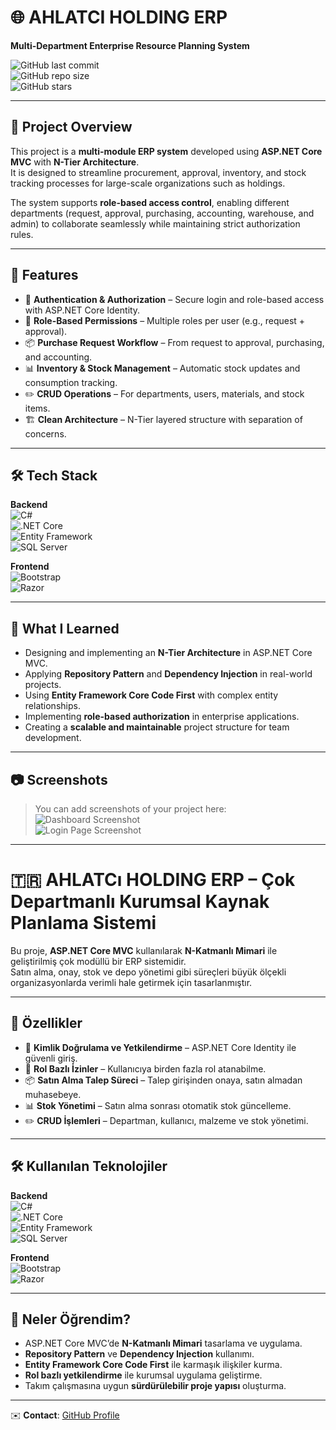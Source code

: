 # 🌐 AHLATCI HOLDING ERP  
**Multi-Department Enterprise Resource Planning System**  

![GitHub last commit](https://img.shields.io/github/last-commit/yahmettokgoz/AHLATCHOLDINGERP?color=blue&style=for-the-badge)  
![GitHub repo size](https://img.shields.io/github/repo-size/yahmettokgoz/AHLATCHOLDINGERP?color=orange&style=for-the-badge)  
![GitHub stars](https://img.shields.io/github/stars/yahmettokgoz/AHLATCHOLDINGERP?style=for-the-badge)  

---

## 📖 Project Overview
This project is a **multi-module ERP system** developed using **ASP.NET Core MVC** with **N-Tier Architecture**.  
It is designed to streamline procurement, approval, inventory, and stock tracking processes for large-scale organizations such as holdings.  

The system supports **role-based access control**, enabling different departments (request, approval, purchasing, accounting, warehouse, and admin) to collaborate seamlessly while maintaining strict authorization rules.  

---

## 🚀 Features
- 🔑 **Authentication & Authorization** – Secure login and role-based access with ASP.NET Core Identity.  
- 👥 **Role-Based Permissions** – Multiple roles per user (e.g., request + approval).  
- 📦 **Purchase Request Workflow** – From request to approval, purchasing, and accounting.  
- 📊 **Inventory & Stock Management** – Automatic stock updates and consumption tracking.  
- ✏️ **CRUD Operations** – For departments, users, materials, and stock items.  
- 🏗️ **Clean Architecture** – N-Tier layered structure with separation of concerns.  

---

## 🛠️ Tech Stack
**Backend**  
![C#](https://img.shields.io/badge/C%23-239120?style=for-the-badge&logo=c-sharp&logoColor=white)  
![.NET Core](https://img.shields.io/badge/.NET%20Core-512BD4?style=for-the-badge&logo=dotnet&logoColor=white)  
![Entity Framework](https://img.shields.io/badge/Entity%20Framework%20Core-6DB33F?style=for-the-badge&logo=databricks&logoColor=white)  
![SQL Server](https://img.shields.io/badge/SQL%20Server-CC2927?style=for-the-badge&logo=microsoft-sql-server&logoColor=white)  

**Frontend**  
![Bootstrap](https://img.shields.io/badge/Bootstrap-7952B3?style=for-the-badge&logo=bootstrap&logoColor=white)  
![Razor](https://img.shields.io/badge/Razor%20Views-512BD4?style=for-the-badge&logo=razorpay&logoColor=white)  

---

## 🌟 What I Learned
- Designing and implementing an **N-Tier Architecture** in ASP.NET Core MVC.  
- Applying **Repository Pattern** and **Dependency Injection** in real-world projects.  
- Using **Entity Framework Core Code First** with complex entity relationships.  
- Implementing **role-based authorization** in enterprise applications.  
- Creating a **scalable and maintainable** project structure for team development.  

---

## 📷 Screenshots
> You can add screenshots of your project here:  
![Dashboard Screenshot](images/dashboard.png)  
![Login Page Screenshot](images/login.png)  

---

# 🇹🇷 AHLATCı HOLDING ERP – Çok Departmanlı Kurumsal Kaynak Planlama Sistemi

Bu proje, **ASP.NET Core MVC** kullanılarak **N-Katmanlı Mimari** ile geliştirilmiş çok modüllü bir ERP sistemidir.  
Satın alma, onay, stok ve depo yönetimi gibi süreçleri büyük ölçekli organizasyonlarda verimli hale getirmek için tasarlanmıştır.  

---

## 🚀 Özellikler
- 🔑 **Kimlik Doğrulama ve Yetkilendirme** – ASP.NET Core Identity ile güvenli giriş.  
- 👥 **Rol Bazlı İzinler** – Kullanıcıya birden fazla rol atanabilme.  
- 📦 **Satın Alma Talep Süreci** – Talep girişinden onaya, satın almadan muhasebeye.  
- 📊 **Stok Yönetimi** – Satın alma sonrası otomatik stok güncelleme.  
- ✏️ **CRUD İşlemleri** – Departman, kullanıcı, malzeme ve stok yönetimi.  

---

## 🛠️ Kullanılan Teknolojiler
**Backend**  
![C#](https://img.shields.io/badge/C%23-239120?style=for-the-badge&logo=c-sharp&logoColor=white)  
![.NET Core](https://img.shields.io/badge/.NET%20Core-512BD4?style=for-the-badge&logo=dotnet&logoColor=white)  
![Entity Framework](https://img.shields.io/badge/Entity%20Framework%20Core-6DB33F?style=for-the-badge&logo=databricks&logoColor=white)  
![SQL Server](https://img.shields.io/badge/SQL%20Server-CC2927?style=for-the-badge&logo=microsoft-sql-server&logoColor=white)  

**Frontend**  
![Bootstrap](https://img.shields.io/badge/Bootstrap-7952B3?style=for-the-badge&logo=bootstrap&logoColor=white)  
![Razor](https://img.shields.io/badge/Razor%20Views-512BD4?style=for-the-badge&logo=razorpay&logoColor=white)  

---

## 🌟 Neler Öğrendim?
- ASP.NET Core MVC’de **N-Katmanlı Mimari** tasarlama ve uygulama.  
- **Repository Pattern** ve **Dependency Injection** kullanımı.  
- **Entity Framework Core Code First** ile karmaşık ilişkiler kurma.  
- **Rol bazlı yetkilendirme** ile kurumsal uygulama geliştirme.  
- Takım çalışmasına uygun **sürdürülebilir proje yapısı** oluşturma.  

---

✉️ **Contact**: [GitHub Profile](https://github.com/yahmettokgoz)

